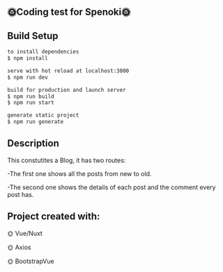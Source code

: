 ## :sun_with_face:Coding test for Spenoki:sun_with_face:

##  Build Setup

```bash
to install dependencies
$ npm install

serve with hot reload at localhost:3000
$ npm run dev

build for production and launch server
$ npm run build
$ npm run start

generate static project
$ npm run generate
```
##  Description
This constutites a Blog, it has two routes: 

-The first one shows all the posts from new to old.

-The second one shows the details of each post and the comment every post has.


##  Project created with:

 :sun_with_face: Vue/Nuxt

 :sun_with_face: Axios

 :sun_with_face: BootstrapVue
